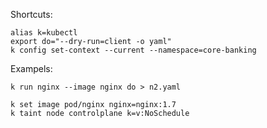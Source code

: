 Shortcuts:
```
alias k=kubectl
export do="--dry-run=client -o yaml"
k config set-context --current --namespace=core-banking
```
Exampels:
```
k run nginx --image nginx do > n2.yaml
```

```
k set image pod/nginx nginx=nginx:1.7
k taint node controlplane k=v:NoSchedule
```
